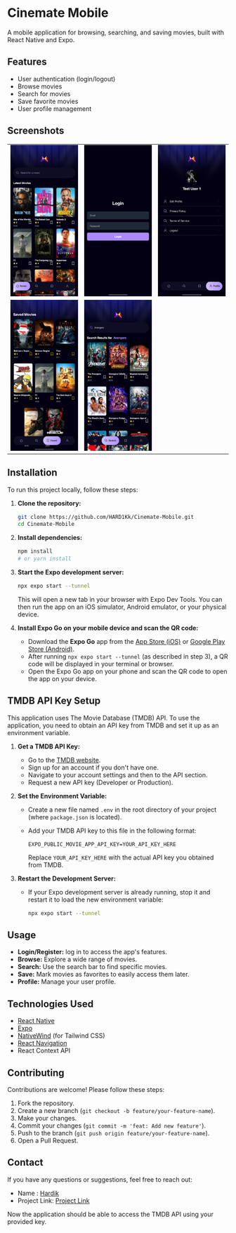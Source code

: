 # Cinemate Mobile

A mobile application for browsing, searching, and saving movies, built with React Native and Expo.

## Features

- User authentication (login/logout)
- Browse movies
- Search for movies
- Save favorite movies
- User profile management

## Screenshots

<table>
  <tr>
    <td><img src="assets/screenshots/home.jpg" style="width: 250px; max-width: 100%; height: auto;" alt="Home Screen"></td>
    <td><img src="assets/screenshots/login.jpg" style="width: 250px; max-width: 100%; height: auto;" alt="Login Screen"></td>
    <td><img src="assets/screenshots/profile.jpg" style="width: 250px; max-width: 100%; height: auto;" alt="Profile Screen"></td>
  </tr>
  <tr>
    <td><img src="assets/screenshots/saved.jpg" style="width: 250px; max-width: 100%; height: auto;" alt="Saved Screen"></td>
    <td><img src="assets/screenshots/search.jpg" style="width: 250px; max-width: 100%; height: auto;" alt="Search Screen"></td>
    <td></td>
  </tr>
</table>

## Installation

To run this project locally, follow these steps:

1.  **Clone the repository:**

    ```bash
    git clone https://github.com/HARD1Kk/Cinemate-Mobile.git
    cd Cinemate-Mobile
    ```

2.  **Install dependencies:**

    ```bash
    npm install
    # or yarn install
    ```

3.  **Start the Expo development server:**

    ```bash
    npx expo start --tunnel 
    ```

    This will open a new tab in your browser with Expo Dev Tools. You can then run the app on an iOS simulator, Android emulator, or your physical device.
4.  **Install Expo Go on your mobile device and scan the QR code:**

    - Download the **Expo Go** app from the [App Store (iOS)](https://apps.apple.com/us/app/expo-go/id1397950279) or [Google Play Store (Android)](https://play.google.com/store/apps/details?id=host.exp.exponent&hl=en&gl=US).
    - After running `npx expo start --tunnel` (as described in step 3), a QR code will be displayed in your terminal or browser.
    - Open the Expo Go app on your phone and scan the QR code to open the app on your device.

## TMDB API Key Setup

This application uses The Movie Database (TMDB) API. To use the application, you need to obtain an API key from TMDB and set it up as an environment variable.

1.  **Get a TMDB API Key:**
    - Go to the [TMDB website](https://www.themoviedb.org/).
    - Sign up for an account if you don't have one.
    - Navigate to your account settings and then to the API section.
    - Request a new API key (Developer or Production).

2.  **Set the Environment Variable:**
    - Create a new file named `.env` in the root directory of your project (where `package.json` is located).
    - Add your TMDB API key to this file in the following format:

        ```
        EXPO_PUBLIC_MOVIE_APP_API_KEY=YOUR_API_KEY_HERE
        ```
        Replace `YOUR_API_KEY_HERE` with the actual API key you obtained from TMDB.

3.  **Restart the Development Server:**
    - If your Expo development server is already running, stop it and restart it to load the new environment variable:

        ```bash
        npx expo start --tunnel
        ```

## Usage

- **Login/Register:** log in to access the app's features.
- **Browse:** Explore a wide range of movies.
- **Search:** Use the search bar to find specific movies.
- **Save:** Mark movies as favorites to easily access them later.
- **Profile:** Manage your user profile.

## Technologies Used

- [React Native](https://reactnative.dev/)
- [Expo](https://expo.dev/)
- [NativeWind](https://www.nativewind.dev/) (for Tailwind CSS)
- [React Navigation](https://reactnavigation.org/)
- React Context API

## Contributing

Contributions are welcome! Please follow these steps:

1.  Fork the repository.
2.  Create a new branch (`git checkout -b feature/your-feature-name`).
3.  Make your changes.
4.  Commit your changes (`git commit -m 'feat: Add new feature'`).
5.  Push to the branch (`git push origin feature/your-feature-name`).
6.  Open a Pull Request.


## Contact

If you have any questions or suggestions, feel free to reach out:

- Name : [Hardik](mailto:hardik216730@example.com)
- Project Link: [Project Link](https://github.com/HARD1Kk/Cinemate-Mobile)


Now the application should be able to access the TMDB API using your provided key.
